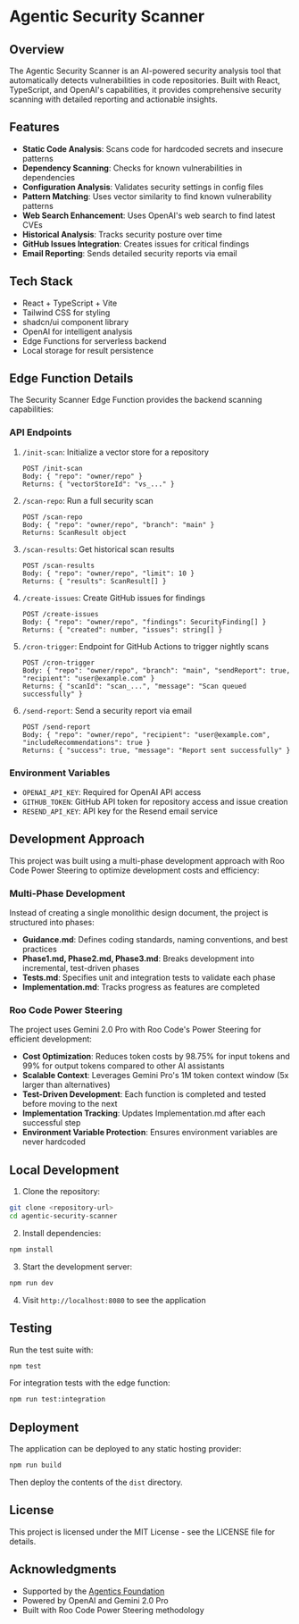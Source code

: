 
# Agentic Security Scanner

## Overview

The Agentic Security Scanner is an AI-powered security analysis tool that automatically detects vulnerabilities in code repositories. Built with React, TypeScript, and OpenAI's capabilities, it provides comprehensive security scanning with detailed reporting and actionable insights.

## Features

- **Static Code Analysis**: Scans code for hardcoded secrets and insecure patterns
- **Dependency Scanning**: Checks for known vulnerabilities in dependencies
- **Configuration Analysis**: Validates security settings in config files
- **Pattern Matching**: Uses vector similarity to find known vulnerability patterns
- **Web Search Enhancement**: Uses OpenAI's web search to find latest CVEs
- **Historical Analysis**: Tracks security posture over time
- **GitHub Issues Integration**: Creates issues for critical findings
- **Email Reporting**: Sends detailed security reports via email

## Tech Stack

- React + TypeScript + Vite
- Tailwind CSS for styling
- shadcn/ui component library
- OpenAI for intelligent analysis
- Edge Functions for serverless backend
- Local storage for result persistence

## Edge Function Details

The Security Scanner Edge Function provides the backend scanning capabilities:

### API Endpoints

1. `/init-scan`: Initialize a vector store for a repository
   ```
   POST /init-scan
   Body: { "repo": "owner/repo" }
   Returns: { "vectorStoreId": "vs_..." }
   ```

2. `/scan-repo`: Run a full security scan
   ```
   POST /scan-repo
   Body: { "repo": "owner/repo", "branch": "main" }
   Returns: ScanResult object
   ```

3. `/scan-results`: Get historical scan results
   ```
   POST /scan-results
   Body: { "repo": "owner/repo", "limit": 10 }
   Returns: { "results": ScanResult[] }
   ```

4. `/create-issues`: Create GitHub issues for findings
   ```
   POST /create-issues
   Body: { "repo": "owner/repo", "findings": SecurityFinding[] }
   Returns: { "created": number, "issues": string[] }
   ```

5. `/cron-trigger`: Endpoint for GitHub Actions to trigger nightly scans
   ```
   POST /cron-trigger
   Body: { "repo": "owner/repo", "branch": "main", "sendReport": true, "recipient": "user@example.com" }
   Returns: { "scanId": "scan_...", "message": "Scan queued successfully" }
   ```

6. `/send-report`: Send a security report via email
   ```
   POST /send-report
   Body: { "repo": "owner/repo", "recipient": "user@example.com", "includeRecommendations": true }
   Returns: { "success": true, "message": "Report sent successfully" }
   ```

### Environment Variables

- `OPENAI_API_KEY`: Required for OpenAI API access
- `GITHUB_TOKEN`: GitHub API token for repository access and issue creation
- `RESEND_API_KEY`: API key for the Resend email service

## Development Approach

This project was built using a multi-phase development approach with Roo Code Power Steering to optimize development costs and efficiency:

### Multi-Phase Development 

Instead of creating a single monolithic design document, the project is structured into phases:

- **Guidance.md**: Defines coding standards, naming conventions, and best practices
- **Phase1.md, Phase2.md, Phase3.md**: Breaks development into incremental, test-driven phases
- **Tests.md**: Specifies unit and integration tests to validate each phase
- **Implementation.md**: Tracks progress as features are completed

### Roo Code Power Steering

The project uses Gemini 2.0 Pro with Roo Code's Power Steering for efficient development:

- **Cost Optimization**: Reduces token costs by 98.75% for input tokens and 99% for output tokens compared to other AI assistants
- **Scalable Context**: Leverages Gemini Pro's 1M token context window (5x larger than alternatives)
- **Test-Driven Development**: Each function is completed and tested before moving to the next
- **Implementation Tracking**: Updates Implementation.md after each successful step
- **Environment Variable Protection**: Ensures environment variables are never hardcoded

## Local Development

1. Clone the repository:
```sh
git clone <repository-url>
cd agentic-security-scanner
```

2. Install dependencies:
```sh
npm install
```

3. Start the development server:
```sh
npm run dev
```

4. Visit `http://localhost:8080` to see the application

## Testing

Run the test suite with:

```sh
npm test
```

For integration tests with the edge function:

```sh
npm run test:integration
```

## Deployment

The application can be deployed to any static hosting provider:

```sh
npm run build
```

Then deploy the contents of the `dist` directory.

## License

This project is licensed under the MIT License - see the LICENSE file for details.

## Acknowledgments

- Supported by the [Agentics Foundation](https://agentics.org)
- Powered by OpenAI and Gemini 2.0 Pro
- Built with Roo Code Power Steering methodology

